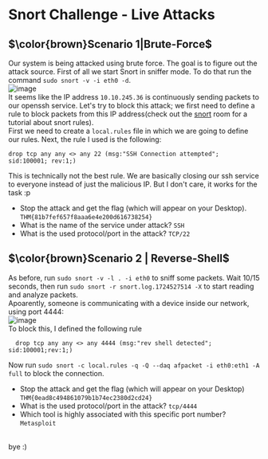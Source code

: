 # Snort Challenge - Live Attacks

## $\color{brown}Scenario 1|Brute-Force$

Our system  is being attacked using brute force. The goal is to figure out the attack source. First of all we start Snort in sniffer mode. To do that run the command `sudo snort -v -i eth0 -d`. <br />
![image](https://github.com/user-attachments/assets/b288c285-7dbd-42d9-96e4-341733c11b86)<br />
It seems like the IP address `10.10.245.36` is continuously sending packets to our openssh service. Let's try to block this attack; we first need to define a rule to block packets from this IP address(check out the [snort](https://github.com/Cyb3rF1sh/TryHackMe-Rooms/tree/main/Snort) room for a tutorial about snort rules). <br />
First we need to create a `local.rules` file in which we are going to define our rules. Next, the rule I used is the following:

    drop tcp any any <> any 22 (msg:"SSH Connection attempted"; sid:100001; rev:1;)
This is technically not the best rule. We are basically closing our ssh service to everyone instead of just the malicious IP. But I don't care, it works for the task :p <br />
- Stop the attack and get the flag (which will appear on your Desktop). `THM{81b7fef657f8aaa6e4e200d616738254}`
- What is the name of the service under attack? `SSH`
- What is the used protocol/port in the attack? `TCP/22`

## $\color{brown}Scenario 2 | Reverse-Shell$
As before, run `sudo snort -v -l . -i eth0` to sniff some packets. Wait 10/15 seconds, then run `sudo snort -r snort.log.1724527514 -X` to start reading and analyze packets. <br />
Apoarently, someone is communicating with a device inside our network, using port 4444: <br />
![image](https://github.com/user-attachments/assets/c5e3018a-5664-4b0c-aa3d-a7dc8826ecac)<br />
To block this, I defined the following rule

      drop tcp any any <> any 4444 (msg:"rev shell detected"; sid:100001;rev:1;)

Now run `sudo snort -c local.rules -q -Q --daq afpacket -i eth0:eth1 -A full` to block the connection. <br />
- Stop the attack and get the flag (which will appear on your Desktop) `THM{0ead8c494861079b1b74ec2380d2cd24}`
- What is the used protocol/port in the attack? `tcp/4444`
- Which tool is highly associated with this specific port number? `Metasploit` <br /><br />

bye :)
  







